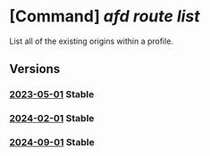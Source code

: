 # [Command] _afd route list_

List all of the existing origins within a profile.

## Versions

### [2023-05-01](/Resources/mgmt-plane/L3N1YnNjcmlwdGlvbnMve30vcmVzb3VyY2Vncm91cHMve30vcHJvdmlkZXJzL21pY3Jvc29mdC5jZG4vcHJvZmlsZXMve30vYWZkZW5kcG9pbnRzL3t9L3JvdXRlcw==/2023-05-01.xml) **Stable**

<!-- mgmt-plane /subscriptions/{}/resourcegroups/{}/providers/microsoft.cdn/profiles/{}/afdendpoints/{}/routes 2023-05-01 -->

### [2024-02-01](/Resources/mgmt-plane/L3N1YnNjcmlwdGlvbnMve30vcmVzb3VyY2Vncm91cHMve30vcHJvdmlkZXJzL21pY3Jvc29mdC5jZG4vcHJvZmlsZXMve30vYWZkZW5kcG9pbnRzL3t9L3JvdXRlcw==/2024-02-01.xml) **Stable**

<!-- mgmt-plane /subscriptions/{}/resourcegroups/{}/providers/microsoft.cdn/profiles/{}/afdendpoints/{}/routes 2024-02-01 -->

### [2024-09-01](/Resources/mgmt-plane/L3N1YnNjcmlwdGlvbnMve30vcmVzb3VyY2Vncm91cHMve30vcHJvdmlkZXJzL21pY3Jvc29mdC5jZG4vcHJvZmlsZXMve30vYWZkZW5kcG9pbnRzL3t9L3JvdXRlcw==/2024-09-01.xml) **Stable**

<!-- mgmt-plane /subscriptions/{}/resourcegroups/{}/providers/microsoft.cdn/profiles/{}/afdendpoints/{}/routes 2024-09-01 -->

